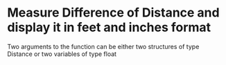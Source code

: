 # Measure Difference of Distance and display it in feet and inches format

Two arguments to the function can be either two structures of type Distance or two variables of type float



